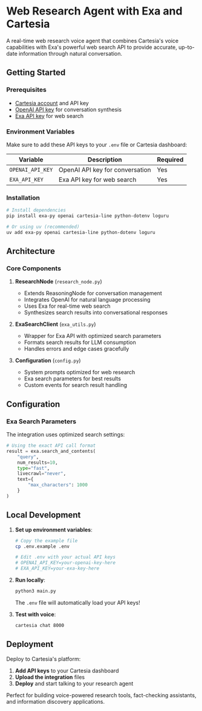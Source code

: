 # Web Research Agent with Exa and Cartesia

A real-time web research voice agent that combines Cartesia's voice capabilities with Exa's powerful web search API to provide accurate, up-to-date information through natural conversation.

## Getting Started

### Prerequisites

- [Cartesia account](https://play.cartesia.ai/agents) and API key
- [OpenAI API key](https://platform.openai.com/api-keys) for conversation synthesis
- [Exa API key](https://dashboard.exa.ai/api-keys) for web search

### Environment Variables

Make sure to add these API keys to your `.env` file or Cartesia dashboard:

| Variable | Description | Required |
|----------|-------------|----------|
| `OPENAI_API_KEY` | OpenAI API key for conversation | Yes |
| `EXA_API_KEY` | Exa API key for web search | Yes |

### Installation

```bash
# Install dependencies
pip install exa-py openai cartesia-line python-dotenv loguru

# Or using uv (recommended)
uv add exa-py openai cartesia-line python-dotenv loguru
```

## Architecture

### Core Components

1. **ResearchNode** (`research_node.py`)
   - Extends ReasoningNode for conversation management
   - Integrates OpenAI for natural language processing
   - Uses Exa for real-time web search
   - Synthesizes search results into conversational responses

2. **ExaSearchClient** (`exa_utils.py`)
   - Wrapper for Exa API with optimized search parameters
   - Formats search results for LLM consumption
   - Handles errors and edge cases gracefully

3. **Configuration** (`config.py`)
   - System prompts optimized for web research
   - Exa search parameters for best results
   - Custom events for search result handling

## Configuration

### Exa Search Parameters

The integration uses optimized search settings:

```python
# Using the exact API call format
result = exa.search_and_contents(
    "query",
    num_results=10,
    type="fast",
    livecrawl="never", 
    text={
        "max_characters": 1000
    }
)
```

## Local Development

1. **Set up environment variables**:
   ```bash
   # Copy the example file
   cp .env.example .env
   
   # Edit .env with your actual API keys
   # OPENAI_API_KEY=your-openai-key-here
   # EXA_API_KEY=your-exa-key-here
   ```

2. **Run locally**:
   ```bash
   python3 main.py
   ```
   
   The `.env` file will automatically load your API keys!

3. **Test with voice**:
   ```bash
   cartesia chat 8000
   ```

## Deployment

Deploy to Cartesia's platform:

1. **Add API keys** to your Cartesia dashboard
2. **Upload the integration** files
3. **Deploy** and start talking to your research agent

Perfect for building voice-powered research tools, fact-checking assistants, and information discovery applications.
